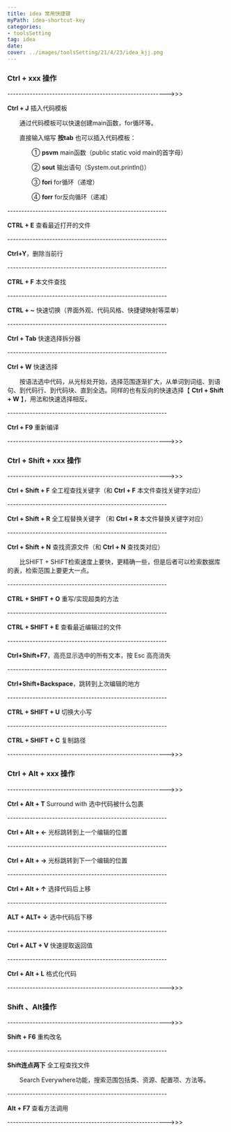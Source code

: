 ```yaml
---
title: idea 常用快捷键
myPath: idea-shortcut-key
categories:
- toolsSetting
tag: idea
date:
cover: ../images/toolsSetting/21/4/23/idea_kjj.png
---
```


### **Ctrl + xxx 操作**

--------------------------------------------------------->>>

**Ctrl + J** 插入代码模板

　　通过代码模板可以快速创建main函数，for循环等。

　　直接输入缩写 **按tab** 也可以插入代码模板：

　　　　① **psvm** main函数（public static void main的首字母）

　　　　② **sout** 输出语句（System.out.println()）

　　　　③ **fori** for循环（递增）

　　　　④ **forr** for反向循环（递减）

\---------------------------------------------------------

**CTRL + E** 查看最近打开的文件

\---------------------------------------------------------

**Ctrl+Y**，删除当前行

\---------------------------------------------------------

**CTRL + F**  本文件查找

\---------------------------------------------------------

**CTRL + ~**  快速切换（界面外观、代码风格、快捷键映射等菜单）

\---------------------------------------------------------

**Ctrl + Tab** 快速选择拆分器

\---------------------------------------------------------

**Ctrl + W** 快速选择

　　按语法选中代码，从光标处开始，选择范围逐渐扩大，从单词到词组、到语句、到代码行、到代码块、直到全选。同样的也有反向的快速选择【 **Ctrl + Shift + W** 】，用法和快速选择相反。

\---------------------------------------------------------

**Ctrl + F9**  重新编译

\--------------------------------------------------------->>>



### **Ctrl + Shift + xxx 操作**

\--------------------------------------------------------->>>

**Ctrl + Shift + F** 全工程查找关键字（和 **Ctrl + F** 本文件查找关键字对应）

\---------------------------------------------------------

**Ctrl + Shift + R** 全工程替换关键字 （和 **Ctrl + R** 本文件替换关键字对应）

\---------------------------------------------------------

**Ctrl + Shift + N** 查找资源文件（和 **Ctrl + N** 查找类对应）

　　比SHIFT + SHIFT检索速度上要快，更精确一些，但是后者可以检索数据库的表，检索范围上要更大一点。

\---------------------------------------------------------

**CTRL + SHIFT + O** 重写/实现超类的方法

\---------------------------------------------------------

**CTRL + SHIFT + E** 查看最近编辑过的文件

\---------------------------------------------------------

**Ctrl+Shift+F7**，高亮显示选中的所有文本，按 Esc 高亮消失

\---------------------------------------------------------

**Ctrl+Shift+Backspace**，跳转到上次编辑的地方

\---------------------------------------------------------

**CTRL + SHIFT + U** 切换大小写

\---------------------------------------------------------

**CTRL + SHIFT + C** 复制路径

\--------------------------------------------------------->>>



### **Ctrl + Alt + xxx 操作**

\--------------------------------------------------------->>>

**Ctrl + Alt + T**  Surround with 选中代码被什么包裹

\---------------------------------------------------------

**Ctrl + Alt + ←** 光标跳转到上一个编辑的位置

\---------------------------------------------------------

**Ctrl + Alt + →** 光标跳转到下一个编辑的位置

\---------------------------------------------------------

**Ctrl + Alt + ↑**  选择代码后上移

\---------------------------------------------------------

**ALT + ALT+ ↓** 选中代码后下移

\---------------------------------------------------------

**Ctrl + ALT + V** 快速提取返回值

\---------------------------------------------------------

**Ctrl + Alt + L** 格式化代码

\--------------------------------------------------------->>>



### **Shift 、Alt操作**

\--------------------------------------------------------->>>

**Shift + F6** 重构改名

\---------------------------------------------------------

**Shift连点两下** 全工程查找文件

　　Search Everywhere功能，搜索范围包括类、资源、配置项、方法等。

\---------------------------------------------------------

**Alt + F7** 查看方法调用

\--------------------------------------------------------->>>







